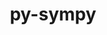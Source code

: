 ---
title: "py-sympy"
layout: cache
categories: [package, develop-2023-05-18]
meta: {"versions": ["1.11.1"], "compilers": ["gcc@=11.1.0", "gcc@=11.3.0"], "oss": ["ubuntu20.04", "ubuntu22.04"], "platforms": ["linux"], "targets": ["x86_64_v3"], "stacks": ["e4s", "ml-linux-x86_64-cpu", "ml-linux-x86_64-cuda", "ml-linux-x86_64-rocm", "root"], "num_specs": 2, "num_specs_by_stack": {"root": 2, "e4s": 1, "ml-linux-x86_64-cuda": 1, "ml-linux-x86_64-rocm": 1, "ml-linux-x86_64-cpu": 1}}
spec_details: [{"hash": "vmgolsxbcqzavsjsqfdfki63q3afmxh4", "compiler": "gcc@=11.1.0", "versions": ["1.11.1"], "os": "ubuntu20.04", "platform": "linux", "target": "x86_64_v3", "variants": ["build_system=python_pip"], "stacks": ["root", "e4s"], "size": "-", "tarball": "https://binaries.spack.io/releases/develop-2023-05-18/build_cache/linux-ubuntu20.04-x86_64_v3/gcc-11.1.0/py-sympy-1.11.1/linux-ubuntu20.04-x86_64_v3-gcc-11.1.0-py-sympy-1.11.1-vmgolsxbcqzavsjsqfdfki63q3afmxh4.spack"}, {"hash": "uaei7hs533hrgpyxkzopurmewkujdxoh", "compiler": "gcc@=11.3.0", "versions": ["1.11.1"], "os": "ubuntu22.04", "platform": "linux", "target": "x86_64_v3", "variants": ["build_system=python_pip"], "stacks": ["ml-linux-x86_64-cuda", "ml-linux-x86_64-rocm", "ml-linux-x86_64-cpu", "root"], "size": "-", "tarball": "https://binaries.spack.io/releases/develop-2023-05-18/build_cache/linux-ubuntu22.04-x86_64_v3/gcc-11.3.0/py-sympy-1.11.1/linux-ubuntu22.04-x86_64_v3-gcc-11.3.0-py-sympy-1.11.1-uaei7hs533hrgpyxkzopurmewkujdxoh.spack"}]
---